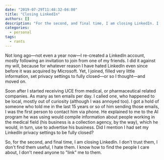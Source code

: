```yaml
---
date: "2019-07-29T11:48:32-04:00"
title: "Closing LinkedIn"
authors: []
description: "For the second, and final time, I am closing LinkedIn. I don't trust them, I don't find them useful, I hate them."
categories:
  - personal
tags:
  - rants
---
```


Not long ago—not even a year now—I re-created a LinkedIn account, mostly following an invitation to join from one of my friends. I did it against my will, because for whatever reason I have hated LinkedIn even since before it was acquired by Microsoft. Yet, I joined, filled very little information, set privacy settings to fully closed—or so I thought—and moved on.

Soon after I started receiving UCE from medical, or pharmaceutical related companies. As many as ten emails per day. I called one, who happened to be local, mostly out of curiosity (although I was annoyed too). I got a hold of someone who told me in the last 15 years or so of him sending those emails, I was the first person to contact him via phone. He explained to me to the AI program he was using would compile information about people working in the medical field (his business is a collection agency, by the way), which he would, in turn, use to advertise his business. Did I mention I had set my LinkedIn privacy settings to be fully closed?

So, for the second, and final time, I am closing LinkedIn. I don't trust them, I don't find them useful, I hate them. I know how to find the people I care about, I don't need anyone to "link" me to them.